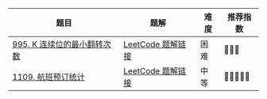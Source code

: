 | 题目                                                         | 题解                                                         | 难度 | 推荐指数 |
| ------------------------------------------------------------ | ------------------------------------------------------------ | ---- | -------- |
| [995. K 连续位的最小翻转次数](https://leetcode-cn.com/problems/minimum-number-of-k-consecutive-bit-flips/) | [LeetCode 题解链接](https://leetcode-cn.com/problems/minimum-number-of-k-consecutive-bit-flips/solution/po-su-tan-xin-jie-fa-yu-tan-xin-chai-fen-4lyy/) | 困难 | 🤩🤩🤩      |
| [1109. 航班预订统计](https://leetcode-cn.com/problems/corporate-flight-bookings/) | [LeetCode 题解链接](https://leetcode-cn.com/problems/corporate-flight-bookings/solution/gong-shui-san-xie-yi-ti-shuang-jie-chai-fm1ef/) | 中等 | 🤩🤩🤩🤩🤩    |

